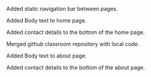 Added static navigation bar between pages.

Added Body text to home page.

Added contact details to the bottom of the home page.

Merged github classroom repository with local code.

Added Body text to about page.

Added contact details to the bottom of the about page.
